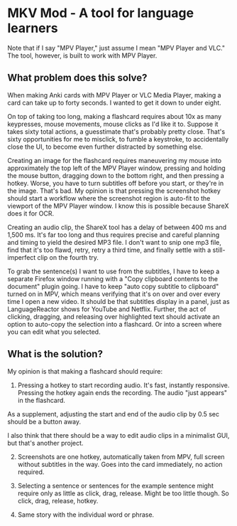 # MKV Mod - A tool for language learners

Note that if I say "MPV Player," just assume I mean "MPV Player and VLC." The tool, however, is built to work with MPV Player.

## What problem does this solve?

When making Anki cards  with MPV Player or VLC Media Player, making a card can take up to forty seconds. I wanted to get it down to under eight.

On top of taking too long, making a flashcard requires about 10x as many keypresses, mouse movements, mouse clicks as I'd like it to. Suppose it takes sixty total actions, a guesstimate that's probably pretty close. That's sixty opportunities for me to misclick, to fumble a keystroke, to accidentally close the UI, to become even further distracted by something else.

Creating an image for the flashcard requires maneuvering my mouse into approximately the top left of the MPV Player window, pressing and holding the mouse button, dragging down to the bottom right, and then pressing a hotkey. Worse, you have to turn subtitles off before you start, or they're in the image. That's bad. My opinion is that pressing the screenshot hotkey should start a workflow where the screenshot region is auto-fit to the viewport of the MPV Player window. I know this is possible because ShareX does it for OCR. 

Creating an audio clip, the ShareX tool has a delay of between 400 ms and 1,500 ms. It's far too long and thus requires precise and careful planning and timing to yield the desired MP3 file. I don't want to snip one mp3 file, find that it's too flawd, retry, retry a third time, and finally settle with a still-imperfect clip on the fourth try.

To grab the sentence(s) I want to use from the subtitles, I have to keep a separate Firefox window running with a "Copy clipboard contents to the document" plugin going. I have to keep "auto copy subtitle to clipboard" turned on in MPV, which means verifying that it's on over and over every time I open a new video. It should be that subtitles display in a panel, just as LanguageReactor shows for YouTube and Netflix. Further, the act of clicking, dragging, and releasing over highlighted text should activate an option to auto-copy the selection into a flashcard. Or into a screen where you can edit what you selected.

## What is the solution?

My opinion is that making a flashcard should require:

1. Pressing a hotkey to start recording audio. It's fast, instantly responsive. Pressing the hotkey again ends the recording. The audio "just appears" in the flashcard.

As a supplement, adjusting the start and end of the audio clip by 0.5 sec should be a button away.

I also think that there should be a way to edit audio clips in a minimalist GUI, but that's another project.

2. Screenshots are one hotkey, automatically taken from MPV, full screen without subtitles in the way. Goes into the card immediately, no action required.

3. Selecting a sentence or sentences for the example sentence might require only as little as click, drag, release. Might be too little though. So click, drag, release, hotkey.

4. Same story with the individual word or phrase.
